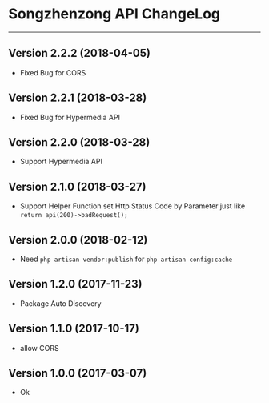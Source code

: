 # Songzhenzong API ChangeLog

---
## Version 2.2.2 (2018-04-05)

- Fixed Bug for CORS

## Version 2.2.1 (2018-03-28)

- Fixed Bug for Hypermedia API

## Version 2.2.0 (2018-03-28)

- Support Hypermedia API

## Version 2.1.0 (2018-03-27)

- Support Helper Function set Http Status Code by Parameter just like `return api(200)->badRequest();`

## Version 2.0.0 (2018-02-12)

- Need `php artisan vendor:publish` for `php artisan config:cache`

## Version 1.2.0 (2017-11-23)

- Package Auto Discovery

## Version 1.1.0 (2017-10-17)

- allow CORS

## Version 1.0.0 (2017-03-07)

- Ok
